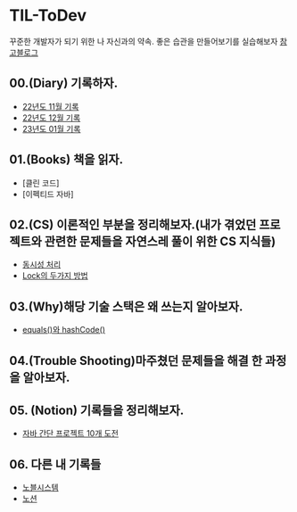 # TIL-ToDev
꾸준한 개발자가 되기 위한 나 자신과의 약속.
좋은 습관을 만들어보기를 실습해보자
[참고블로그](https://f-lab.kr/blog/sustainable-developer-growth-skills)

## 00.(Diary) 기록하자.
- [22년도 11월 기록](00.Diary/2022/11)
- [22년도 12월 기록](00.Diary/2022/12)
- [23년도 01월 기록](00.Diary/2023/01)
## 01.(Books) 책을 읽자.
- [클린 코드]
- [이펙티드 자바]

## 02.(CS) 이론적인 부분을 정리해보자.(내가 겪었던 프로젝트와 관련한 문제들을 자연스레 풀이 위한 CS 지식들)
- [동시성 처리](02.CS/03.%20Concurrency%20&%20Lock/Concurrency.md)
- [Lock의 두가지 방법](02.CS/03.%20Concurrency%20&%20Lock/Lock.md)

## 03.(Why)해당 기술 스택은 왜 쓰는지 알아보자.
- [equals()와 hashCode()](03.Why/000.equals&hashcode/Equals&HashCode.md)

## 04.(Trouble Shooting)마주쳤던 문제들을 해결 한 과정을 알아보자.


## 05. (Notion) 기록들을 정리해보자.
- [자바 간단 프로젝트 10개 도전](05.%20Notion/01.%20FastCampers/Java10Project.md)

## 06. 다른 내 기록들
- [노블시스템](06.NobleSystems/)
- [노션](https://developer-yoon.notion.site/OFbiz-6c61bf2baeb349ef9bcb91e9c3a5fa18)
